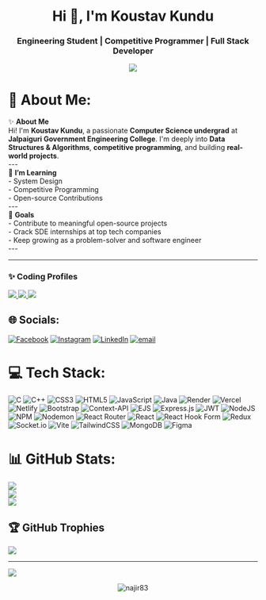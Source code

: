 <h1 align="center">Hi 👋, I'm Koustav Kundu</h1>
<h3 align="center">Engineering Student | Competitive Programmer | Full Stack Developer</h3>

<p align="center">
  <img src="https://readme-typing-svg.herokuapp.com/?lines=Welcome+to+my+GitHub!;I+love+solving+problems+in+a+creative+way;Trying+to+learn+new+technologies!&center=true&width=500&height=45">
</p>


# 💫 About Me:
✨ **About Me**  <br>Hi! I'm **Koustav Kundu**, a passionate **Computer Science undergrad** at **Jalpaiguri Government Engineering College**. I'm deeply into **Data Structures & Algorithms**, **competitive programming**, and building **real-world projects**.<br>---<br>🌱 **I’m Learning**<br>- System Design  <br>- Competitive Programming  <br>- Open-source Contributions<br>---<br>🚀 **Goals**<br>- Contribute to meaningful open-source projects  <br>- Crack SDE internships at top tech companies  <br>- Keep growing as a problem-solver and software engineer<br>---<br>

---
### ✨ Coding Profiles
 <a href="https://leetcode.com/u/koustav_kundu/" target="_blank">
    <img src="https://img.shields.io/badge/LeetCode-FFA116?style=flat&logo=LeetCode&logoColor=black" />
  </a>
  <a href="https://www.codechef.com/users/koustav_2004" target="_blank">
    <img src="https://img.shields.io/badge/CodeChef-5B4638?style=flat&logo=codechef&logoColor=white" />
  </a>
  <a href="https://codeforces.com/profile/Koustav_Kundu" target="_blank">
    <img src="https://img.shields.io/badge/Codeforces-1F8ACB?style=flat&logo=codeforces&logoColor=white" />
  </a>


## 🌐 Socials:
[![Facebook](https://img.shields.io/badge/Facebook-%231877F2.svg?logo=Facebook&logoColor=white)](https://facebook.com/https://www.facebook.com/profile.php?id=61550793552619) [![Instagram](https://img.shields.io/badge/Instagram-%23E4405F.svg?logo=Instagram&logoColor=white)](https://instagram.com/https://www.instagram.com/kous.tav_kundu/?hl=en) [![LinkedIn](https://img.shields.io/badge/LinkedIn-%230077B5.svg?logo=linkedin&logoColor=white)](https://linkedin.com/in/www.linkedin.com/in/koustav-kundu-854b1428b) [![email](https://img.shields.io/badge/Email-D14836?logo=gmail&logoColor=white)](mailto:kundukoustav81@gmail.com) 

# 💻 Tech Stack:
![C](https://img.shields.io/badge/c-%2300599C.svg?style=for-the-badge&logo=c&logoColor=white) ![C++](https://img.shields.io/badge/c++-%2300599C.svg?style=for-the-badge&logo=c%2B%2B&logoColor=white) ![CSS3](https://img.shields.io/badge/css3-%231572B6.svg?style=for-the-badge&logo=css3&logoColor=white) ![HTML5](https://img.shields.io/badge/html5-%23E34F26.svg?style=for-the-badge&logo=html5&logoColor=white) ![JavaScript](https://img.shields.io/badge/javascript-%23323330.svg?style=for-the-badge&logo=javascript&logoColor=%23F7DF1E) ![Java](https://img.shields.io/badge/java-%23ED8B00.svg?style=for-the-badge&logo=openjdk&logoColor=white) ![Render](https://img.shields.io/badge/Render-%46E3B7.svg?style=for-the-badge&logo=render&logoColor=white) ![Vercel](https://img.shields.io/badge/vercel-%23000000.svg?style=for-the-badge&logo=vercel&logoColor=white) ![Netlify](https://img.shields.io/badge/netlify-%23000000.svg?style=for-the-badge&logo=netlify&logoColor=#00C7B7) ![Bootstrap](https://img.shields.io/badge/bootstrap-%238511FA.svg?style=for-the-badge&logo=bootstrap&logoColor=white) ![Context-API](https://img.shields.io/badge/Context--Api-000000?style=for-the-badge&logo=react) ![EJS](https://img.shields.io/badge/ejs-%23B4CA65.svg?style=for-the-badge&logo=ejs&logoColor=black) ![Express.js](https://img.shields.io/badge/express.js-%23404d59.svg?style=for-the-badge&logo=express&logoColor=%2361DAFB) ![JWT](https://img.shields.io/badge/JWT-black?style=for-the-badge&logo=JSON%20web%20tokens) ![NodeJS](https://img.shields.io/badge/node.js-6DA55F?style=for-the-badge&logo=node.js&logoColor=white) ![NPM](https://img.shields.io/badge/NPM-%23CB3837.svg?style=for-the-badge&logo=npm&logoColor=white) ![Nodemon](https://img.shields.io/badge/NODEMON-%23323330.svg?style=for-the-badge&logo=nodemon&logoColor=%BBDEAD) ![React Router](https://img.shields.io/badge/React_Router-CA4245?style=for-the-badge&logo=react-router&logoColor=white) ![React](https://img.shields.io/badge/react-%2320232a.svg?style=for-the-badge&logo=react&logoColor=%2361DAFB) ![React Hook Form](https://img.shields.io/badge/React%20Hook%20Form-%23EC5990.svg?style=for-the-badge&logo=reacthookform&logoColor=white) ![Redux](https://img.shields.io/badge/redux-%23593d88.svg?style=for-the-badge&logo=redux&logoColor=white) ![Socket.io](https://img.shields.io/badge/Socket.io-black?style=for-the-badge&logo=socket.io&badgeColor=010101) ![Vite](https://img.shields.io/badge/vite-%23646CFF.svg?style=for-the-badge&logo=vite&logoColor=white) ![TailwindCSS](https://img.shields.io/badge/tailwindcss-%2338B2AC.svg?style=for-the-badge&logo=tailwind-css&logoColor=white) ![MongoDB](https://img.shields.io/badge/MongoDB-%234ea94b.svg?style=for-the-badge&logo=mongodb&logoColor=white) ![Figma](https://img.shields.io/badge/figma-%23F24E1E.svg?style=for-the-badge&logo=figma&logoColor=white)

# 📊 GitHub Stats:
![](https://github-readme-stats.vercel.app/api?username=Victory-Seeker&theme=radical&hide_border=false&include_all_commits=false&count_private=false)<br/>
![](https://nirzak-streak-stats.vercel.app/?user=Victory-Seeker&theme=radical&hide_border=false)<br/>
![](https://github-readme-stats.vercel.app/api/top-langs/?username=Victory-Seeker&theme=radical&hide_border=false&include_all_commits=false&count_private=false&layout=compact)

## 🏆 GitHub Trophies
![](https://github-profile-trophy.vercel.app/?username=Victory-Seeker&theme=radical&no-frame=false&no-bg=true&margin-w=4)

---
[![](https://visitcount.itsvg.in/api?id=Victory-Seeker&icon=0&color=0)](https://visitcount.itsvg.in)

<p align="center">
  <img src="https://komarev.com/ghpvc/?username=Victory-Seeker&label=Profile%20views&color=blue&style=flat" alt="najir83" />
</p>

<!-- Proudly created with GPRM ( https://gprm.itsvg.in ) -->
